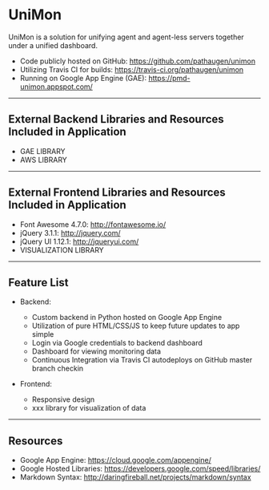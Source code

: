 
UniMon
======

UniMon is a solution for unifying agent and agent-less servers together under a unified dashboard.

* Code publicly hosted on GitHub: <https://github.com/pathaugen/unimon>
* Utilizing Travis CI for builds: <https://travis-ci.org/pathaugen/unimon>
* Running on Google App Engine (GAE): <https://pmd-unimon.appspot.com/>

---------- ---------- ---------- ---------- ----------

External Backend Libraries and Resources Included in Application
----------------------------------------------------------------

* GAE LIBRARY
* AWS LIBRARY

---------- ---------- ---------- ---------- ----------

External Frontend Libraries and Resources Included in Application
----------------------------------------------------------------

* Font Awesome 4.7.0: <http://fontawesome.io/>
* jQuery 3.1.1: <http://jquery.com/>
* jQuery UI 1.12.1: <http://jqueryui.com/>
* VISUALIZATION LIBRARY

---------- ---------- ---------- ---------- ----------

Feature List
------------

* Backend:
  * Custom backend in Python hosted on Google App Engine
  * Utilization of pure HTML/CSS/JS to keep future updates to app simple
  * Login via Google credentials to backend dashboard
  * Dashboard for viewing monitoring data
  * Continuous Integration via Travis CI autodeploys on GitHub master branch checkin

* Frontend:
  * Responsive design
  * xxx library for visualization of data

---------- ---------- ---------- ---------- ----------

Resources
---------

* Google App Engine: <https://cloud.google.com/appengine/>
* Google Hosted Libraries: <https://developers.google.com/speed/libraries/>
* Markdown Syntax: <http://daringfireball.net/projects/markdown/syntax>

